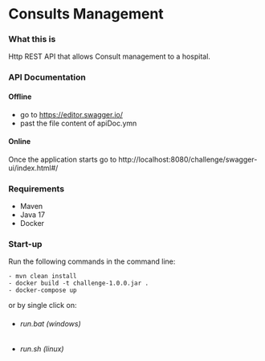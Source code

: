 # **Consults Management**

### **What this is**

Http REST API that allows Consult management to a hospital.

### **API Documentation**
#### **Offline**
   * go to https://editor.swagger.io/
   * past the file content of apiDoc.ymn
#### **Online**
Once the application starts go to
http://localhost:8080/challenge/swagger-ui/index.html#/



### **Requirements**

 - Maven
 - Java 17
 - Docker

### **Start-up**

Run the following commands in the command line:

    - mvn clean install 
    - docker build -t challenge-1.0.0.jar .
    - docker-compose up

or by single click on:
* ###### run.bat (windows)
* ###### run.sh (linux)

